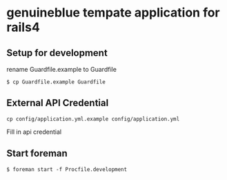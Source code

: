 # genuineblue tempate application for rails4

## Setup for development

rename Guardfile.example to Guardfile

```
$ cp Guardfile.example Guardfile
```

## External API Credential

```
cp config/application.yml.example config/application.yml
```

Fill in api credential

## Start foreman

```
$ foreman start -f Procfile.development
```
